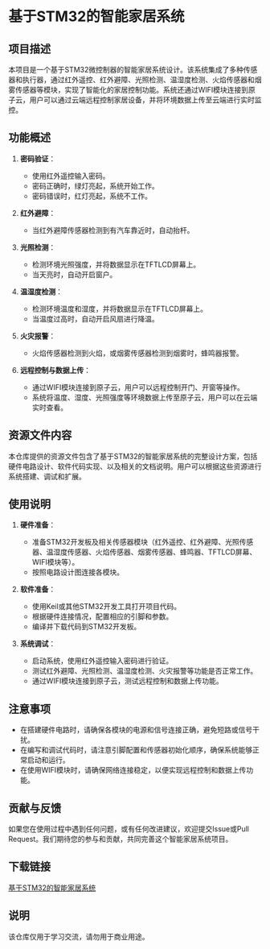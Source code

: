 # 基于STM32的智能家居系统

## 项目描述

本项目是一个基于STM32微控制器的智能家居系统设计。该系统集成了多种传感器和执行器，通过红外遥控、红外避障、光照检测、温湿度检测、火焰传感器和烟雾传感器等模块，实现了智能化的家居控制功能。系统还通过WIFI模块连接到原子云，用户可以通过云端远程控制家居设备，并将环境数据上传至云端进行实时监控。

## 功能概述

1. **密码验证**：
   - 使用红外遥控输入密码。
   - 密码正确时，绿灯亮起，系统开始工作。
   - 密码错误时，红灯亮起，系统不工作。

2. **红外避障**：
   - 当红外避障传感器检测到有汽车靠近时，自动抬杆。

3. **光照检测**：
   - 检测环境光照强度，并将数据显示在TFTLCD屏幕上。
   - 当天亮时，自动开启窗户。

4. **温湿度检测**：
   - 检测环境温度和湿度，并将数据显示在TFTLCD屏幕上。
   - 当温度过高时，自动开启风扇进行降温。

5. **火灾报警**：
   - 火焰传感器检测到火焰，或烟雾传感器检测到烟雾时，蜂鸣器报警。

6. **远程控制与数据上传**：
   - 通过WIFI模块连接到原子云，用户可以远程控制开门、开窗等操作。
   - 系统将温度、湿度、光照强度等环境数据上传至原子云，用户可以在云端实时查看。

## 资源文件内容

本仓库提供的资源文件包含了基于STM32的智能家居系统的完整设计方案，包括硬件电路设计、软件代码实现、以及相关的文档说明。用户可以根据这些资源进行系统搭建、调试和扩展。

## 使用说明

1. **硬件准备**：
   - 准备STM32开发板及相关传感器模块（红外遥控、红外避障、光照传感器、温湿度传感器、火焰传感器、烟雾传感器、蜂鸣器、TFTLCD屏幕、WIFI模块等）。
   - 按照电路设计图连接各模块。

2. **软件准备**：
   - 使用Keil或其他STM32开发工具打开项目代码。
   - 根据硬件连接情况，配置相应的引脚和参数。
   - 编译并下载代码到STM32开发板。

3. **系统调试**：
   - 启动系统，使用红外遥控输入密码进行验证。
   - 测试红外避障、光照检测、温湿度检测、火灾报警等功能是否正常工作。
   - 通过WIFI模块连接到原子云，测试远程控制和数据上传功能。

## 注意事项

- 在搭建硬件电路时，请确保各模块的电源和信号连接正确，避免短路或信号干扰。
- 在编写和调试代码时，请注意引脚配置和传感器初始化顺序，确保系统能够正常启动和运行。
- 在使用WIFI模块时，请确保网络连接稳定，以便实现远程控制和数据上传功能。

## 贡献与反馈

如果您在使用过程中遇到任何问题，或有任何改进建议，欢迎提交Issue或Pull Request。我们期待您的参与和贡献，共同完善这个智能家居系统项目。

## 下载链接
[基于STM32的智能家居系统](https://pan.quark.cn/s/dd700a06294d)

## 说明

该仓库仅用于学习交流，请勿用于商业用途。
